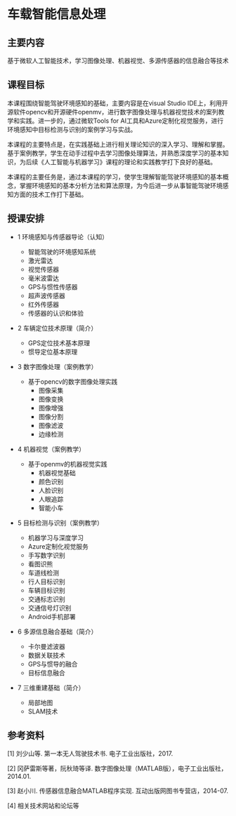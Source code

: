 # 车载智能信息处理


## 主要内容
基于微软人工智能技术，学习图像处理、机器视觉、多源传感器的信息融合等技术


## 课程目标
本课程围绕智能驾驶环境感知的基础，主要内容是在visual Studio IDE上，利用开源软件opencv和开源硬件openmv，进行数字图像处理与机器视觉技术的案列教学和实践。进一步的，通过微软Tools for AI工具和Azure定制化视觉服务，进行环境感知中目标检测与识别的案例学习与实战。

本课程的主要特点是，在实践基础上进行相关理论知识的深入学习、理解和掌握。基于案例教学，学生在动手过程中去学习图像处理算法，并熟悉深度学习的基本知识，为后续《人工智能与机器学习》课程的理论和实践教学打下良好的基础。

本课程的主要任务是，通过本课程的学习，使学生理解智能驾驶环境感知的基本概念，掌握环境感知的基本分析方法和算法原理，为今后进一步从事智能驾驶环境感知方面的技术工作打下基础。


## 授课安排

- 1 环境感知与传感器导论（认知）
  - 智能驾驶的环境感知系统
  - 激光雷达
  - 视觉传感器
  - 毫米波雷达
  - GPS与惯性传感器
  - 超声波传感器
  - 红外传感器
  - 传感器的认识和体验

- 2 车辆定位技术原理（简介）
  - GPS定位技术基本原理
  - 惯导定位基本原理
  
- 3 数字图像处理（案例教学）
  - 基于opencv的数字图像处理实践
    - 图像采集
    - 图像变换
    - 图像增强
    - 图像分割
    - 图像滤波
    - 边缘检测
  
- 4 机器视觉（案例教学）
  - 基于openmv的机器视觉实践
    - 机器视觉基础
    - 颜色识别
    - 人脸识别
    - 人眼追踪
    - 智能小车
  
- 5 目标检测与识别（案例教学）
  - 机器学习与深度学习
  - Azure定制化视觉服务
  - 手写数字识别
  - 看图识熊
  - 车道线检测
  - 行人目标识别
  - 车辆目标识别
  - 交通标志识别
  - 交通信号灯识别
  - Android手机部署
  
- 6 多源信息融合基础（简介）
  - 卡尔曼滤波器
  - 数据关联技术
  - GPS与惯导的融合
  - 目标信息融合

- 7 三维重建基础（简介）
  - 局部地图
  - SLAM技术


## 参考资料
[1] 刘少山等. 第一本无人驾驶技术书. 电子工业出版社，2017.

[2] 冈萨雷斯等著，阮秋琦等译. 数字图像处理（MATLAB版），电子工业出版社，2014.01.

[3] 赵小川. 传感器信息融合MATLAB程序实现. 互动出版网图书专营店，2014-07.

[4] 相关技术网站和论坛等